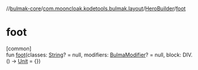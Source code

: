 //[bulmak-core](../../../index.md)/[com.mooncloak.kodetools.bulmak.layout](../index.md)/[HeroBuilder](index.md)/[foot](foot.md)

# foot

[common]\
fun [foot](foot.md)(classes: [String](https://kotlinlang.org/api/core/kotlin-stdlib/kotlin/-string/index.html)? = null, modifiers: [BulmaModifier](../../com.mooncloak.kodetools.bulmak.modifier/-bulma-modifier/index.md)? = null, block: DIV.() -&gt; [Unit](https://kotlinlang.org/api/core/kotlin-stdlib/kotlin/-unit/index.html) = {})
